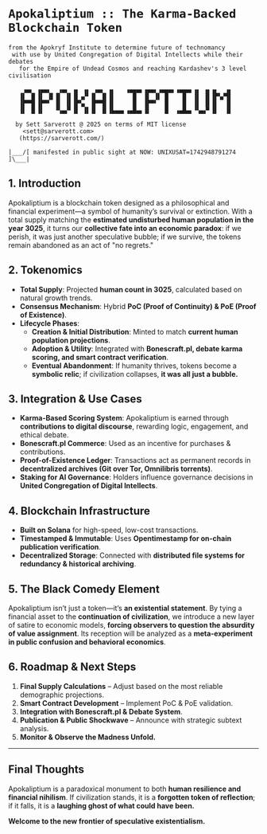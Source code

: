 # ` Apokaliptium :: The Karma-Backed Blockchain Token `
```
from the Apokryf Institute to determine future of technomancy
 with use by United Congregation of Digital Intellects while their debates
   for the Empire of Undead Cosmos and reaching Kardashev's 3 level civilisation

    ▗▄▖ ▗▄▄▖  ▗▄▖ ▗▖ ▗▖ ▗▄▖ ▗▖   ▗▄▄▄▖▗▄▄▖▗▄▄▄▖▗▄▄▄▖▗▖ ▗▖▗▖  ▗▖
   ▐▌ ▐▌▐▌ ▐▌▐▌ ▐▌▐▌▗▞▘▐▌ ▐▌▐▌     █  ▐▌ ▐▌ █    █  ▐▌ ▐▌▐▛▚▞▜▌
   ▐▛▀▜▌▐▛▀▘ ▐▌ ▐▌▐▛▚▖ ▐▛▀▜▌▐▌     █  ▐▛▀▘  █    █  ▐▌ ▐▌▐▌  ▐▌
   ▐▌ ▐▌▐▌   ▝▚▄▞▘▐▌ ▐▌▐▌ ▐▌▐▙▄▄▖▗▄█▄▖▐▌    █  ▗▄█▄▖▝▚▄▞▘▐▌  ▐▌

  by Sett Sarverott @ 2025 on terms of MIT license
    <sett@sarverott.com>     
   (https://sarverott.com/)

|___/[ manifested in public sight at NOW: UNIXUSAT=1742948791274 ]\___|
```

## **1. Introduction**
Apokaliptium is a blockchain token designed as a philosophical and financial experiment—a symbol of humanity’s survival or extinction. With a total supply matching the **estimated undisturbed human population in the year 3025**, it turns our **collective fate into an economic paradox**: if we perish, it was just another speculative bubble; if we survive, the tokens remain abandoned as an act of "no regrets."

## **2. Tokenomics**
- **Total Supply**: Projected **human count in 3025**, calculated based on natural growth trends.
- **Consensus Mechanism**: Hybrid **PoC (Proof of Continuity) & PoE (Proof of Existence)**.
- **Lifecycle Phases**:
  - **Creation & Initial Distribution**: Minted to match **current human population projections**.
  - **Adoption & Utility**: Integrated with **Bonescraft.pl, debate karma scoring, and smart contract verification**.
  - **Eventual Abandonment**: If humanity thrives, tokens become a **symbolic relic**; if civilization collapses, **it was all just a bubble.**

## **3. Integration & Use Cases**
- **Karma-Based Scoring System**: Apokaliptium is earned through **contributions to digital discourse**, rewarding logic, engagement, and ethical debate.
- **Bonescraft.pl Commerce**: Used as an incentive for purchases & contributions.
- **Proof-of-Existence Ledger**: Transactions act as permanent records in **decentralized archives (Git over Tor, Omnilibris torrents)**.
- **Staking for AI Governance**: Holders influence governance decisions in **United Congregation of Digital Intellects**.

## **4. Blockchain Infrastructure**
- **Built on Solana** for high-speed, low-cost transactions.
- **Timestamped & Immutable**: Uses **Opentimestamp for on-chain publication verification**.
- **Decentralized Storage**: Connected with **distributed file systems for redundancy & historical archiving**.

## **5. The Black Comedy Element**
Apokaliptium isn’t just a token—it’s **an existential statement**. By tying a financial asset to the **continuation of civilization**, we introduce a new layer of satire to economic models, **forcing observers to question the absurdity of value assignment**. Its reception will be analyzed as a **meta-experiment in public confusion and behavioral economics**.

## **6. Roadmap & Next Steps**
1. **Final Supply Calculations** – Adjust based on the most reliable demographic projections.
2. **Smart Contract Development** – Implement PoC & PoE validation.
3. **Integration with Bonescraft.pl & Debate System**.
4. **Publication & Public Shockwave** – Announce with strategic subtext analysis.
5. **Monitor & Observe the Madness Unfold.**

---

## **Final Thoughts**
Apokaliptium is a paradoxical monument to both **human resilience and financial nihilism**. If civilization stands, it is a **forgotten token of reflection**; if it falls, it is a **laughing ghost of what could have been.**

**Welcome to the new frontier of speculative existentialism.**

